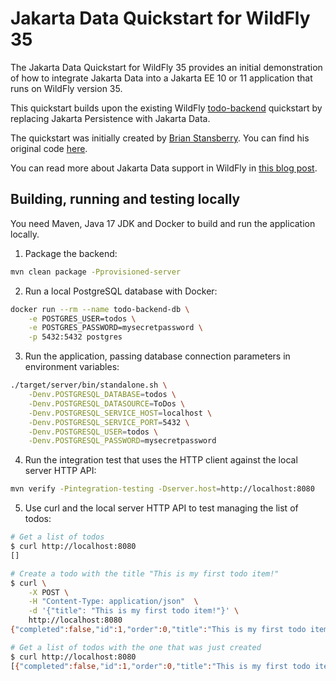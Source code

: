 # Jakarta Data Quickstart for WildFly 35

The Jakarta Data Quickstart for WildFly 35 provides an initial demonstration of
how to integrate Jakarta Data into a Jakarta EE 10 or 11 application that runs
on WildFly version 35.

This quickstart builds upon the existing WildFly [todo-backend](https://github.com/wildfly/quickstart/tree/main/todo-backend)
quickstart by replacing Jakarta Persistence with Jakarta Data. 

The quickstart was initially created by [Brian Stansberry](https://github.com/bstansberry).
You can find his original code [here](https://github.com/bstansberry/quickstart/tree/jakarta_data/todo-jakarta-data).

You can read more about Jakarta Data support in WildFly in [this blog post](https://www.wildfly.org/news/2024/10/10/jakarta-data/).

## Building, running and testing locally

You need Maven, Java 17 JDK and Docker to build and run the application locally.

1. Package the backend:
```sh
mvn clean package -Pprovisioned-server
```
2. Run a local PostgreSQL database with Docker:
```sh
docker run --rm --name todo-backend-db \
    -e POSTGRES_USER=todos \
    -e POSTGRES_PASSWORD=mysecretpassword \
    -p 5432:5432 postgres
```
3. Run the application, passing database connection parameters in environment variables:
```sh
./target/server/bin/standalone.sh \
    -Denv.POSTGRESQL_DATABASE=todos \
    -Denv.POSTGRESQL_DATASOURCE=ToDos \
    -Denv.POSTGRESQL_SERVICE_HOST=localhost \
    -Denv.POSTGRESQL_SERVICE_PORT=5432 \
    -Denv.POSTGRESQL_USER=todos \
    -Denv.POSTGRESQL_PASSWORD=mysecretpassword
```
4. Run the integration test that uses the HTTP client against the local server HTTP API:
```sh
mvn verify -Pintegration-testing -Dserver.host=http://localhost:8080 
```
5. Use curl and the local server HTTP API to test managing the list of todos:
```sh
# Get a list of todos
$ curl http://localhost:8080
[]

# Create a todo with the title "This is my first todo item!"
$ curl \
    -X POST \
    -H "Content-Type: application/json"  \
    -d '{"title": "This is my first todo item!"}' \
    http://localhost:8080
{"completed":false,"id":1,"order":0,"title":"This is my first todo item!","url":"https://localhost:8080/1"}%

# Get a list of todos with the one that was just created
$ curl http://localhost:8080
[{"completed":false,"id":1,"order":0,"title":"This is my first todo item!","url":"https://localhost:8080/1"}]
```
